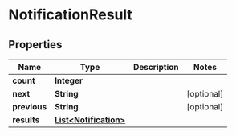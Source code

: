# NotificationResult

## Properties
Name | Type | Description | Notes
------------ | ------------- | ------------- | -------------
**count** | **Integer** |  | 
**next** | **String** |  |  [optional]
**previous** | **String** |  |  [optional]
**results** | [**List&lt;Notification&gt;**](Notification.md) |  | 
